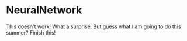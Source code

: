 # NeuralNetwork
This doesn't work! What a surprise. But guess what I am going to do this summer? Finish this!
